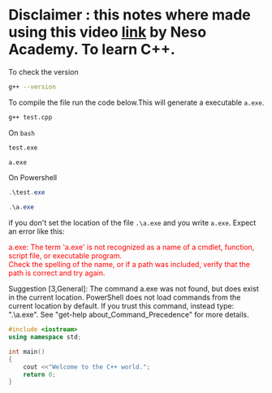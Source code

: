 # Disclaimer : this notes where made using this video [link](https://youtube.com/playlist?list=PLBlnK6fEyqRh6isJ01MBnbNpV3ZsktSyS) by Neso Academy. To learn C++.

To check the version
```bash
g++ --version
```

To compile the file run the code below.This will generate a executable `a.exe`.
```bash
g++ test.cpp
```
On `bash`
```bash
test.exe
```
```bash
a.exe
```

On Powershell
```powershell
.\test.exe
```
```powershell
.\a.exe 
```
if you don't set the location of the file `.\a.exe` and you write `a.exe`. Expect an error like this:

<style>
    .force-word-wrap pre code {
    white-space: normal;
    word-wrap: break-word;
    padding:10px;
    background-color: black;
    }
</style>

<div class="force-word-wrap">
<p style="color:red;">
a.exe: The term 'a.exe' is not recognized as a name of a cmdlet, function, script file, or executable program. <br>
Check the spelling of the name, or if a path was included, verify that the path is correct and try again.</p>

Suggestion [3,General]: The command a.exe was not found, but does exist in the current location. PowerShell does not load commands from the current location by default. If you trust this command, instead type: ".\a.exe". See "get-help about_Command_Precedence" for more details.
</div>



```C++
#include <iostream>
using namespace std;

int main()
{
	cout <<"Welcome to the C++ world.";
	return 0;
}
```